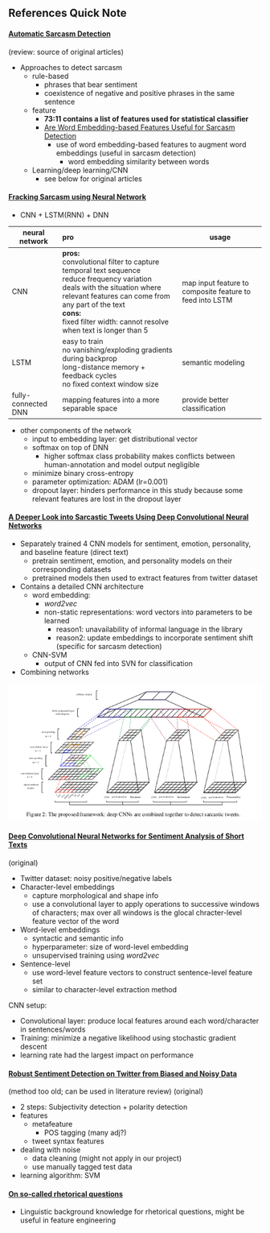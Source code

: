 ## References Quick Note

#### [Automatic Sarcasm Detection](jinny/sarcasm_detection.pdf)
(review: source of original articles)

- Approaches to detect sarcasm
    + rule-based
        * phrases that bear sentiment
        * coexistence of negative and positive phrases in the same sentence
    + feature
        * **73:11 contains a list of features used for statistical classifier**
        * [Are Word Embedding-based Features Useful for Sarcasm Detection](jinny/word_embedding_sarcasm.pdf)
            - use of word embedding-based features to augment word embeddings (useful in sarcasm detection)
                + word embedding similarity between words
    + Learning/deep learning/CNN
        * see below for original articles

#### [Fracking Sarcasm using Neural Network](jinny/cnn_lstm_sarcasm.pdf)
- CNN + LSTM(RNN) + DNN

| neural network | pro | usage |
| ------- | :------- | ------- |
| CNN | **pros:**</br> convolutional filter to capture temporal text sequence</br>reduce frequency variation </br> deals with the situation where relevant features can come from any part of the text </br> **cons:** </br>fixed filter width: cannot resolve when text is longer than 5 | map input feature to composite feature to feed into LSTM |
| LSTM | easy to train </br> no vanishing/exploding gradients during backprop </br> long-distance memory + feedback cycles </br> no fixed context window size | semantic modeling | 
| fully-connected DNN | mapping features into a more separable space | provide better classification |

- other components of the network
    + input to embedding layer: get distributional vector
    + softmax on top of DNN
        * higher softmax class probability makes conflicts between human-annotation and model output negligible
    + minimize binary cross-entropy
    + parameter optimization: ADAM (lr=0.001)
    + dropout layer: hinders performance in this study because some relevant features are lost in the dropout layer

#### [A Deeper Look into Sarcastic Tweets Using Deep Convolutional Neural Networks](jinny/cnn_sarcasm_tweets.pdf)
- Separately trained 4 CNN models for sentiment, emotion, personality, and baseline feature (direct text)
    + pretrain sentiment, emotion, and personality models on their corresponding datasets
    + pretrained models then used to extract features from twitter dataset
- Contains a detailed CNN architecture
    + word embedding: 
        * *word2vec*
        * non-static representations: word vectors into parameters to be learned
            - reason1: unavailability of informal language in the library
            - reason2: update embeddings to incorporate sentiment shift (specific for sarcasm detection)
    + CNN-SVM
        * output of CNN fed into SVN for classification
- Combining networks

 ![alt text](cnn-combination.png)

#### [Deep Convolutional Neural Networks for Sentiment Analysis of Short Texts](jinny/deep_cnn_for_sentiment_analysis.pdf)
(original)

- Twitter dataset: noisy positive/negative labels
- Character-level embeddings
    + capture morphological and shape info
    + use a convolutional layer to apply operations to successive windows of characters; max over all windows is the glocal chracter-level feature vector of the word
- Word-level embeddings
    + syntactic and semantic info
    + hyperparameter: size of word-level embedding
    + unsupervised training using *word2vec*
- Sentence-level
    + use word-level feature vectors to construct sentence-level feature set
    + similar to character-level extraction method


CNN setup:
- Convolutional layer: produce local features around each word/character in sentences/words
- Training: minimize a negative likelihood using stochastic gradient descent 
- learning rate had the largest impact on performance


#### [Robust Sentiment Detection on Twitter from Biased and Noisy Data](jinny/sentiment_detection_noisy.pdf)
(method too old; can be used in literature review)
(original)

- 2 steps: Subjectivity detection + polarity detection
- features
    + metafeature
        * POS tagging (many adj?)
    + tweet syntax features
- dealing with noise
    + data cleaning (might not apply in our project)
    + use manually tagged test data
- learning algorithm: SVM

#### [On so-called rhetorical questions](jinny/rhetorical_questions)
- Linguistic background knowledge for rhetorical questions, might be useful in feature engineering 

